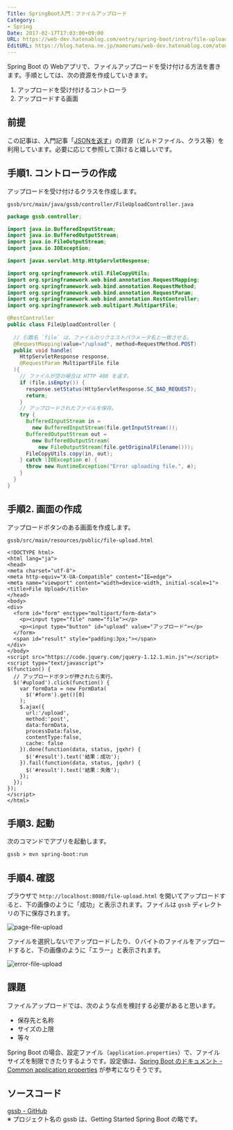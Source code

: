 ```yaml
---
Title: SpringBoot入門：ファイルアップロード
Category:
- Spring
Date: 2017-02-17T17:03:00+09:00
URL: https://web-dev.hatenablog.com/entry/spring-boot/intro/file-upload
EditURL: https://blog.hatena.ne.jp/mamorums/web-dev.hatenablog.com/atom/entry/10328749687179111360
---
```


Spring Boot の Webアプリで、ファイルアップロードを受け付ける方法を書きます。手順としては、次の資源を作成していきます。

1. アップロードを受け付けるコントローラ
2. アップロードする画面


## 前提
この記事は、入門記事「[JSONを返す](/entry/spring-boot/intro/response-json)」の資源（ビルドファイル、クラス等）を利用しています。必要に応じて参照して頂けると嬉しいです。


## 手順1. コントローラの作成
アップロードを受け付けるクラスを作成します。

`gssb/src/main/java/gssb/controller/FileUploadController.java`

```java
package gssb.controller;

import java.io.BufferedInputStream;
import java.io.BufferedOutputStream;
import java.io.FileOutputStream;
import java.io.IOException;

import javax.servlet.http.HttpServletResponse;

import org.springframework.util.FileCopyUtils;
import org.springframework.web.bind.annotation.RequestMapping;
import org.springframework.web.bind.annotation.RequestMethod;
import org.springframework.web.bind.annotation.RequestParam;
import org.springframework.web.bind.annotation.RestController;
import org.springframework.web.multipart.MultipartFile;

@RestController
public class FileUploadController {
    
  // 引数名 `file` は、ファイルのリクエストパラメータ名と一致させる。
  @RequestMapping(value="/upload", method=RequestMethod.POST)
  public void handle(
    HttpServletResponse response,
    @RequestParam MultipartFile file
  ){
    // ファイルが空の場合は HTTP 400 を返す。
    if (file.isEmpty()) {
      response.setStatus(HttpServletResponse.SC_BAD_REQUEST);
      return;
    }
    // アップロードされたファイルを保存。
    try {
      BufferedInputStream in =
        new BufferedInputStream(file.getInputStream());
      BufferedOutputStream out =
        new BufferedOutputStream(
          new FileOutputStream(file.getOriginalFilename()));
      FileCopyUtils.copy(in, out);
    } catch (IOException e) {
      throw new RuntimeException("Error uploading file.", e);
    }
  }
}
```


## 手順2. 画面の作成
アップロードボタンのある画面を作成します。

`gssb/src/main/resources/public/file-upload.html`

```
<!DOCTYPE html>
<html lang="ja">
<head>
<meta charset="utf-8">
<meta http-equiv="X-UA-Compatible" content="IE=edge">
<meta name="viewport" content="width=device-width, initial-scale=1">
<title>File Upload</title>
</head>
<body>
<div>
  <form id="form" enctype="multipart/form-data">
    <p><input type="file" name="file"></p>
    <p><input type="button" id="upload" value="アップロード"></p>
  </form>
  <span id="result" style="padding:3px;"></span>
</div>
</body>
<script src="https://code.jquery.com/jquery-1.12.1.min.js"></script>
<script type="text/javascript">
$(function() {
  // アップロードボタンが押されたら実行。
  $('#upload').click(function() {
    var formData = new FormData(
      $('#form').get()[0]
    );
    $.ajax({
      url:'/upload',
      method:'post',
      data:formData,
      processData:false,
      contentType:false,
      cache: false
    }).done(function(data, status, jqxhr) {
      $('#result').text('結果：成功');
    }).fail(function(data, status, jqxhr) {
      $('#result').text('結果：失敗');
    }); 
  });
});
</script>
</html>
```


## 手順3. 起動
次のコマンドでアプリを起動します。

```txt
gssb > mvn spring-boot:run
```


## 手順4. 確認
ブラウザで `http://localhost:8080/file-upload.html` を開いてアップロードすると、下の画像のように「成功」と表示されます。ファイルは `gssb` ディレクトリの下に保存されます。

![page-file-upload](http://cdn-ak.f.st-hatena.com/images/fotolife/m/mamorums/20160814/20160814222022.png)

ファイルを選択しないでアップロードしたり、０バイトのファイルをアップロードすると、下の画像のように「エラー」と表示されます。

![error-file-upload](http://cdn-ak.f.st-hatena.com/images/fotolife/m/mamorums/20160814/20160814222023.png)


## 課題
ファイルアップロードでは、次のような点を検討する必要があると思います。

- 保存先と名称
- サイズの上限
- 等々

Spring Boot の場合、設定ファイル（`application.properties`）で、ファイルサイズを制限できたりするようです。設定値は、[Spring Boot のドキュメント - Common application properties](http://docs.spring.io/spring-boot/docs/current/reference/htmlsingle/#common-application-properties) が参考になりそうです。


## ソースコード
[gssb - GitHub](https://github.com/mamorum/blog/tree/master/code/gssb)  
※ プロジェクト名の gssb は、Getting Started Spring Boot の略です。
